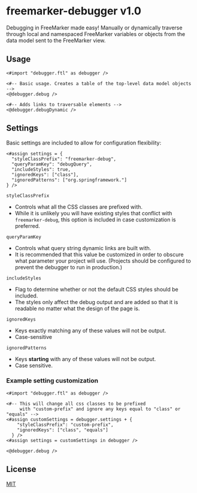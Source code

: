 # freemarker-debugger v1.0

Debugging in FreeMarker made easy! Manually or dynamically traverse through local and namespaced FreeMarker variables or objects from the data model sent to the FreeMarker view.

## Usage

    <#import "debugger.ftl" as debugger />

    <#-- Basic usage. Creates a table of the top-level data model objects -->
    <@debugger.debug />

    <#-- Adds links to traversable elements -->
    <@debugger.debugDynamic />

## Settings

Basic settings are included to allow for configuration flexibility:

    <#assign settings = {
      "styleClassPrefix": "freemarker-debug",
      "queryParamKey": "debugQuery",
      "includeStyles": true,
      "ignoredKeys": ["class"],
      "ignoredPatterns": ["org.springframework."]
    } />

`styleClassPrefix`
* Controls what all the CSS classes are prefixed with.
* While it is unlikely you will have existing styles that conflict with `freemarker-debug`, this option is included in case customization is preferred.

`queryParamKey`
* Controls what query string dynamic links are built with.
* It is recommended that this value be customized in order to obscure what parameter your project will use. (Projects should be configured to prevent the debugger to run in production.)

`includeStyles`
* Flag to determine whether or not the default CSS styles should be included.
* The styles only affect the debug output and are added so that it is readable no matter what the design of the page is.

`ignoredKeys`
* Keys exactly matching any of these values will not be output.
* Case-sensitive

`ignoredPatterns`
* Keys **starting** with any of these values will not be output.
* Case sensitive.

### Example setting customization

    <#import "debugger.ftl" as debugger />

    <#-- This will change all css classes to be prefixed
         with "custom-prefix" and ignore any keys equal to "class" or "equals" -->
    <#assign customSettings = debugger.settings + {
        "styleClassPrefix": "custom-prefix",
        "ignoredKeys": ["class", "equals"]
      } />
    <#assign settings = customSettings in debugger />

    <@debugger.debug />

## License

[MIT](http://opensource.org/licenses/MIT)
